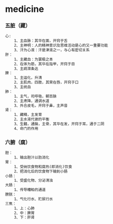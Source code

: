# 				                                    medicine

### 五脏（藏）
```html
心:
	1、主血脉：其华在面，开窍于舌
	2、主神明：人的精神意识及思维活动是心的又一重要功能
	3、汗为心液：汗是津液之一，与心有密切关系
肝：
	1、主藏血：为罢极之本
	2、在体为筋，其华在指甲，开窍于目
	3、主疏泄条达
脾：
	1、主运化，升清
	2、主肌肉，四肢，其荣在唇，开窍于口
	3、主统血
肺：
	1、主气，司呼吸，朝百脉
	2、主肃降，通调水道
	3、外合皮毛，开窍于鼻，主声音
肾：
	1、藏精，主发育
	2、主水液代谢的平衡
	3、生髓，通脑，主骨，其华在发，开窍于耳，通于二阴
	4、命门的作用
```

### 六腑（腐）

```html
胆：
	1、输出胆汁以肋消化
胃：
	1、受纳饮食物和腐热(即消化)饮食
	2、把消化后的饮食物下输到小肠
小肠：
	1、受盛化物、分泌清浊
大肠：
	1、传导糟粕的通道
膀胱：
	1、气化行水、贮尿行水
三焦：
	1、上：心肺
	2、中：脾胃
	3、下：肝肾																				
```


